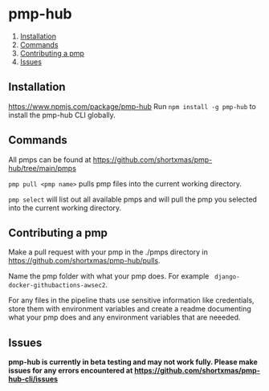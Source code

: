 # pmp-hub

1. [Installation](#installation)
2. [Commands](#commands)
3. [Contributing a pmp](#contributing-a-pmp)
4. [Issues](#issues)

## Installation

https://www.npmjs.com/package/pmp-hub
Run ```npm install -g pmp-hub``` to install the pmp-hub CLI globally.

## Commands

All pmps can be found at https://github.com/shortxmas/pmp-hub/tree/main/pmps

```pmp pull <pmp name>``` pulls pmp files into the current working directory.

```pmp select``` will list out all available pmps and will pull the pmp you selected into the current working directory.


## Contributing a pmp

Make a pull request with your pmp in the ./pmps directory in https://github.com/shortxmas/pmp-hub/pulls.

Name the pmp folder with what your pmp does. For example ``` django-docker-githubactions-awsec2```.

For any files in the pipeline thats use sensitive information like credentials, store them with environment variables and create a readme documenting what your pmp does and any environment variables that are neeeded.

## Issues

**pmp-hub is currently in beta testing and may not work fully. Please make issues for any errors encountered at https://github.com/shortxmas/pmp-hub-cli/issues**